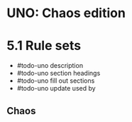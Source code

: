 # UNO: Chaos edition
# 5.1 Rule sets
- #todo-uno description
- #todo-uno section headings
- #todo-uno fill out sections
- #todo-uno update used by

## Chaos
